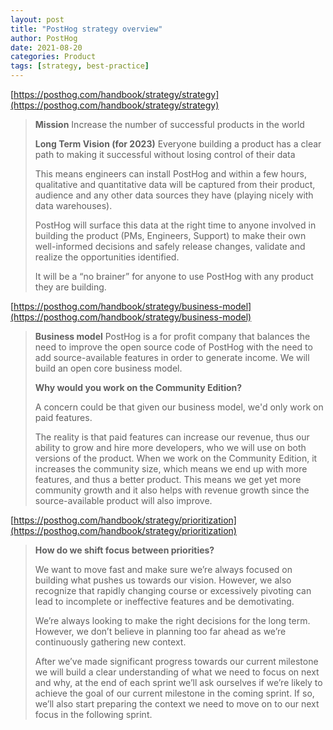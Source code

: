```yaml
---
layout: post
title: "PostHog strategy overview"
author: PostHog
date: 2021-08-20
categories: Product
tags: [strategy, best-practice]
---
```

[https://posthog.com/handbook/strategy/strategy](https://posthog.com/handbook/strategy/strategy)

> **Mission**
> Increase the number of successful products in the world
>
> **Long Term Vision (for 2023)**
> Everyone building a product has a clear path to making it successful without losing control of their data
>
> This means engineers can install PostHog and within a few hours, qualitative and quantitative data will be captured from their product, audience and any other data sources they have (playing nicely with data warehouses).
>
> PostHog will surface this data at the right time to anyone involved in building the product (PMs, Engineers, Support) to make their own well-informed decisions and safely release changes, validate and realize the opportunities identified.
>
> It will be a “no brainer” for anyone to use PostHog with any product they are building.

[https://posthog.com/handbook/strategy/business-model](https://posthog.com/handbook/strategy/business-model)

> **Business model**
> PostHog is a for profit company that balances the need to improve the open source code of PostHog with the need to add source-available features in order to generate income. We will build an open core business model.
>
> **Why would you work on the Community Edition?**
>
> A concern could be that given our business model, we'd only work on paid features.
>
> The reality is that paid features can increase our revenue, thus our ability to grow and hire more developers, who we will use on both versions of the product. When we work on the Community Edition, it increases the community size, which means we end up with more features, and thus a better product. This means we get yet more community growth and it also helps with revenue growth since the source-available product will also improve.

[https://posthog.com/handbook/strategy/prioritization](https://posthog.com/handbook/strategy/prioritization)

> **How do we shift focus between priorities?**
>
> We want to move fast and make sure we’re always focused on building what pushes us towards our vision. However, we also recognize that rapidly changing course or excessively pivoting can lead to incomplete or ineffective features and be demotivating.
>
> We’re always looking to make the right decisions for the long term. However, we don’t believe in planning too far ahead as we’re continuously gathering new context.
>
> After we’ve made significant progress towards our current milestone we will build a clear understanding of what we need to focus on next and why, at the end of each sprint we’ll ask ourselves if we’re likely to achieve the goal of our current milestone in the coming sprint. If so, we’ll also start preparing the context we need to move on to our next focus in the following sprint.
